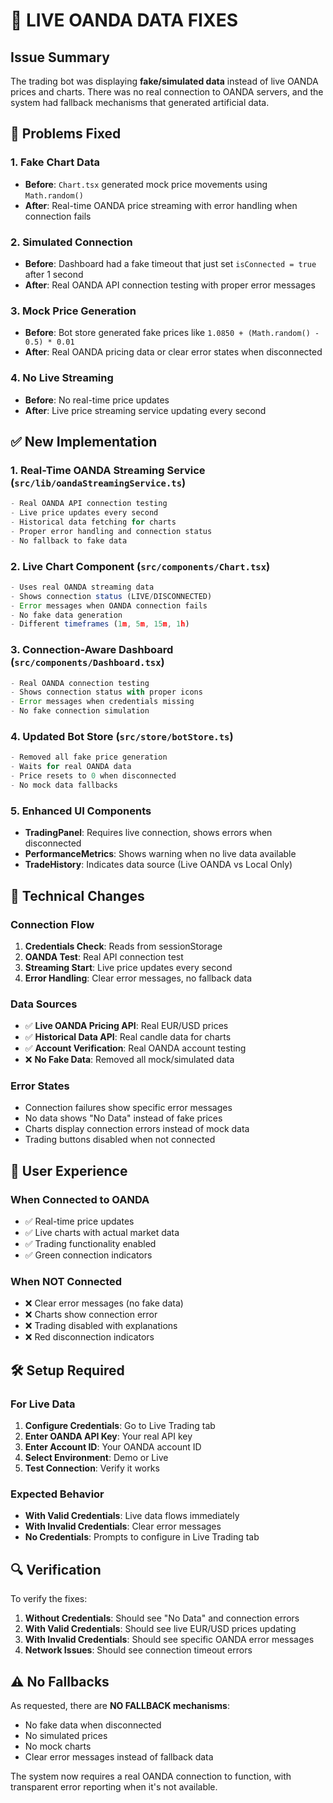 # 🔴 LIVE OANDA DATA FIXES

## **Issue Summary**
The trading bot was displaying **fake/simulated data** instead of live OANDA prices and charts. There was no real connection to OANDA servers, and the system had fallback mechanisms that generated artificial data.

## **🚫 Problems Fixed**

### **1. Fake Chart Data**
- **Before**: `Chart.tsx` generated mock price movements using `Math.random()`
- **After**: Real-time OANDA price streaming with error handling when connection fails

### **2. Simulated Connection**
- **Before**: Dashboard had a fake timeout that just set `isConnected = true` after 1 second
- **After**: Real OANDA API connection testing with proper error messages

### **3. Mock Price Generation**
- **Before**: Bot store generated fake prices like `1.0850 + (Math.random() - 0.5) * 0.01`
- **After**: Real OANDA pricing data or clear error states when disconnected

### **4. No Live Streaming**
- **Before**: No real-time price updates
- **After**: Live price streaming service updating every second

## **✅ New Implementation**

### **1. Real-Time OANDA Streaming Service** (`src/lib/oandaStreamingService.ts`)
```typescript
- Real OANDA API connection testing
- Live price updates every second
- Historical data fetching for charts
- Proper error handling and connection status
- No fallback to fake data
```

### **2. Live Chart Component** (`src/components/Chart.tsx`)
```typescript
- Uses real OANDA streaming data
- Shows connection status (LIVE/DISCONNECTED)
- Error messages when OANDA connection fails
- No fake data generation
- Different timeframes (1m, 5m, 15m, 1h)
```

### **3. Connection-Aware Dashboard** (`src/components/Dashboard.tsx`)
```typescript
- Real OANDA connection testing
- Shows connection status with proper icons
- Error messages when credentials missing
- No fake connection simulation
```

### **4. Updated Bot Store** (`src/store/botStore.ts`)
```typescript
- Removed all fake price generation
- Waits for real OANDA data
- Price resets to 0 when disconnected
- No mock data fallbacks
```

### **5. Enhanced UI Components**
- **TradingPanel**: Requires live connection, shows errors when disconnected
- **PerformanceMetrics**: Shows warning when no live data available
- **TradeHistory**: Indicates data source (Live OANDA vs Local Only)

## **🔧 Technical Changes**

### **Connection Flow**
1. **Credentials Check**: Reads from sessionStorage
2. **OANDA Test**: Real API connection test
3. **Streaming Start**: Live price updates every second
4. **Error Handling**: Clear error messages, no fallback data

### **Data Sources**
- ✅ **Live OANDA Pricing API**: Real EUR/USD prices
- ✅ **Historical Data API**: Real candle data for charts
- ✅ **Account Verification**: Real OANDA account testing
- ❌ **No Fake Data**: Removed all mock/simulated data

### **Error States**
- Connection failures show specific error messages
- No data shows "No Data" instead of fake prices
- Charts display connection errors instead of mock data
- Trading buttons disabled when not connected

## **🚨 User Experience**

### **When Connected to OANDA**
- ✅ Real-time price updates
- ✅ Live charts with actual market data
- ✅ Trading functionality enabled
- ✅ Green connection indicators

### **When NOT Connected**
- ❌ Clear error messages (no fake data)
- ❌ Charts show connection error
- ❌ Trading disabled with explanations
- ❌ Red disconnection indicators

## **🛠️ Setup Required**

### **For Live Data**
1. **Configure Credentials**: Go to Live Trading tab
2. **Enter OANDA API Key**: Your real API key
3. **Enter Account ID**: Your OANDA account ID
4. **Select Environment**: Demo or Live
5. **Test Connection**: Verify it works

### **Expected Behavior**
- **With Valid Credentials**: Live data flows immediately
- **With Invalid Credentials**: Clear error messages
- **No Credentials**: Prompts to configure in Live Trading tab

## **🔍 Verification**

To verify the fixes:
1. **Without Credentials**: Should see "No Data" and connection errors
2. **With Valid Credentials**: Should see live EUR/USD prices updating
3. **With Invalid Credentials**: Should see specific OANDA error messages
4. **Network Issues**: Should see connection timeout errors

## **⚠️ No Fallbacks**
As requested, there are **NO FALLBACK mechanisms**:
- No fake data when disconnected
- No simulated prices
- No mock charts
- Clear error messages instead of fallback data

The system now requires a real OANDA connection to function, with transparent error reporting when it's not available. 